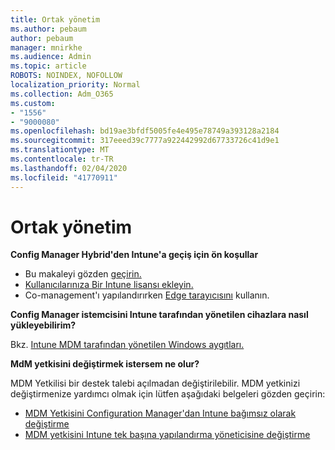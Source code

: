 ```yaml
---
title: Ortak yönetim
ms.author: pebaum
author: pebaum
manager: mnirkhe
ms.audience: Admin
ms.topic: article
ROBOTS: NOINDEX, NOFOLLOW
localization_priority: Normal
ms.collection: Adm_O365
ms.custom:
- "1556"
- "9000080"
ms.openlocfilehash: bd19ae3bfdf5005fe4e495e78749a393128a2184
ms.sourcegitcommit: 317eeed39c7777a922442992d67733726c41d9e1
ms.translationtype: MT
ms.contentlocale: tr-TR
ms.lasthandoff: 02/04/2020
ms.locfileid: "41770911"
---
```

# <a name="co-management"></a>Ortak yönetim

**Config Manager Hybrid'den Intune'a geçiş için ön koşullar**

- Bu makaleyi gözden [geçirin.](https://docs.microsoft.com/configmgr/mdm/deploy-use/migrate-hybridmdm-to-intunesa)
- [Kullanıcılarınıza Bir Intune lisansı ekleyin.](https://docs.microsoft.com/intune/licenses-assign)
- Co-management'ı yapılandırırken [Edge tarayıcısını](https://www.microsoft.com/windows/microsoft-edge) kullanın.

**Config Manager istemcisini Intune tarafından yönetilen cihazlara nasıl yükleyebilirim?**

Bkz. [Intune MDM tarafından yönetilen Windows aygıtları.](https://docs.microsoft.com/configmgr/core/clients/deploy/deploy-clients-to-windows-computers#bkmk_mdm)

**MdM yetkisini değiştirmek istersem ne olur?**

MDM Yetkilisi bir destek talebi açılmadan değiştirilebilir. MDM yetkinizi değiştirmenize yardımcı olmak için lütfen aşağıdaki belgeleri gözden geçirin:

- [MDM Yetkisini Configuration Manager'dan Intune bağımsız olarak değiştirme](https://docs.microsoft.com/configmgr/mdm/deploy-use/migrate-change-mdm-authority)
- [MDM yetkisini Intune tek başına yapılandırma yöneticisine değiştirme](https://docs.microsoft.com/configmgr/mdm/deploy-use/change-mdm-authority)
